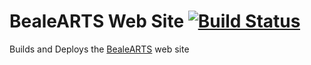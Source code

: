 BealeARTS Web Site [![Build Status](https://travis-ci.org/bealearts/bealearts.co.uk.png?branch=master)](https://travis-ci.org/bealearts/bealearts.co.uk)
=================
Builds and Deploys the [BealeARTS](www.bealearts.co.uk) web site

